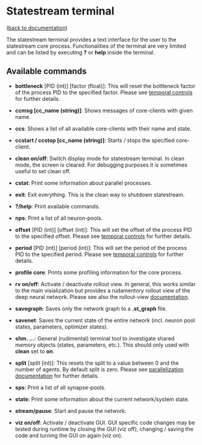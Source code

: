 Statestream terminal
====================
([back to documentation](README.md))

The statestream terminal provides a text interface for the user to the statestream core process.
Functionalities of the terminal are very limited and can be listed by executing **?** or **help** inside the terminal.

Available commands
------------------

* **bottleneck** [PID (int)] [factor (float)]: This will reset the bottleneck factor of the process PID to the specified factor. Please see [temporal controls](temporal_controls.md) for further details.

* **ccmsg [cc_name (string)]**: Shows messages of core-clients with given name.

* **ccs**: Shows a list of all available core-clients with their name and state.

* **ccstart / ccstop [cc_name (string)]**: Starts / stops the specified core-client.

* **clean on/off**: Switch display mode for statestream terminal. In clean mode, the screen is cleared. For debugging
purposes it is sometimes useful to set clean off.

* **cstat**: Print some information about parallel processes.

* **exit**: Exit everything. This is the clean way to shutdown statestream.

* **?/help**: Print available commands.

* **nps**: Print a list of all neuron-pools.

* **offset** [PID (int)] [offset (int)]: This will set the offset of the process PID to the specified offset. Please see [temporal controls](temporal_controls.md) for further details.

* **period** [PID (int)] [period (int)]: This will set the period of the process PID to the specified period. Please see [temporal controls](temporal_controls.md) for further details.

* **profile core**: Prints some profiling information for the core process.

* **rv on/off**: Activate / deactivate rollout view. In general, this works similar to the main visialization but provides a rudamentory rollout view of the deep neural network. Please see also the rollout-view [documentation](rollout_view.md).

* **savegraph**: Saves only the network graph to a **.st_graph** file.

* **savenet**: Saves the current state of the entire network (incl. neuron pool states, parameters, optimizer states).

* **shm. ...**: General (rudimental) terminal tool to investigate shared memory objects (states, parameters, etc.). This should only used with **clean** set to **on**.

* **split** [split (int)]: This resets the split to a value between 0 and the number of agents. By default split is zero. Please see [parallelization documentation](parallelization.md) for further details.

* **sps**: Print a list of all synapse-pools.

* **state**: Print some information about the current network/system state.

* **stream/pause**: Start and pause the network.

* **viz on/off**: Activate / deactivate GUI. GUI specific code changes may be tested during runtime by closing the GUI
  (viz off), changing / saving the code and turning the GUI on again (viz on).
